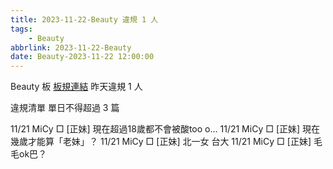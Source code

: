 ```yaml
---
title: 2023-11-22-Beauty 違規 1 人
tags:
    - Beauty
abbrlink: 2023-11-22-Beauty
date: Beauty-2023-11-22 12:00:00
---
```

Beauty 板 [板規連結](https://www.ptt.cc/bbs/Beauty/M.1630069980.A.84B.html)
昨天違規 1 人
<!-- more -->

違規清單
單日不得超過 3 篇

11/21 MiCy □ [正妹] 現在超過18歲都不會被酸too o…
11/21 MiCy □ [正妹] 現在幾歲才能算「老妹」？
11/21 MiCy □ [正妹] 北一女 台大
11/21 MiCy □ [正妹] 毛毛ok巴？
